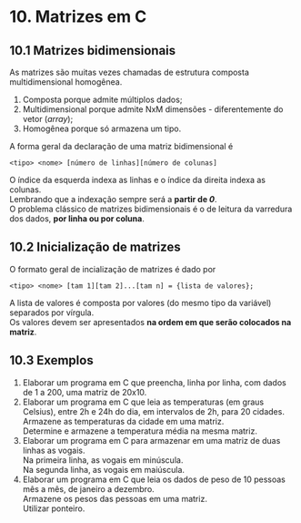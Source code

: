 # 10. Matrizes em C

## 10.1 Matrizes bidimensionais
As matrizes são muitas vezes chamadas de estrutura composta multidimensional homogênea.  
1. Composta porque admite múltiplos dados;
2. Multidimensional porque admite NxM dimensões - diferentemente do vetor (*array*);
3. Homogênea porque só armazena um tipo.  

A forma geral da declaração de uma matriz bidimensional é  
```
<tipo> <nome> [número de linhas][número de colunas]
```

O índice da esquerda indexa as linhas e o índice da direita indexa as colunas.  
Lembrando que a indexação sempre será a **partir de *0***.  
O problema clássico de matrizes bidimensionais é o de leitura da varredura dos dados, **por linha ou por coluna**.

## 10.2 Inicialização de matrizes
O formato geral de incialização de matrizes é dado por  
```
<tipo> <nome> [tam 1][tam 2]...[tam n] = {lista de valores};
```

A lista de valores é composta por valores (do mesmo tipo da variável) separados por vírgula.  
Os valores devem ser apresentados **na ordem em que serão colocados na matriz**.

## 10.3 Exemplos
1. Elaborar um programa em C que preencha, linha por linha, com dados de 1 a 200, uma matriz de 20x10.  
2. Elaborar um programa em C que leia as temperaturas (em graus Celsius), entre 2h e 24h do dia, em intervalos de 2h, para 20 cidades.  
Armazene as temperaturas da cidade em uma matriz.  
Determine e armazene a temperatura média na mesma matriz.  
3. Elaborar um programa em C para armazenar em uma matriz de duas linhas as vogais.  
Na primeira linha, as vogais em minúscula.  
Na segunda linha, as vogais em maiúscula.  
4. Elaborar um programa em C que leia os dados de peso de 10 pessoas mês a mês, de janeiro a dezembro.  
Armazene os pesos das pessoas em uma matriz.  
Utilizar ponteiro.  




